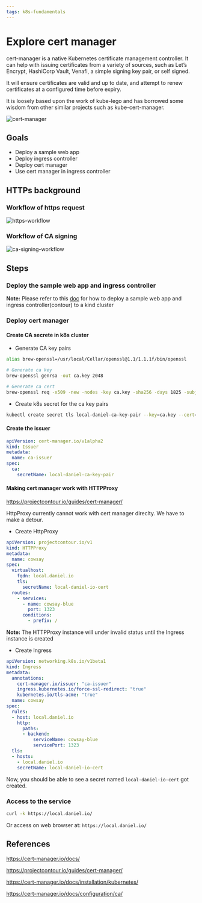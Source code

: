 ```yaml
---
tags: k8s-fundamentals
---
```

# Explore cert manager

cert-manager is a native Kubernetes certificate management controller. It can help with issuing certificates from a variety of sources, such as Let’s Encrypt, HashiCorp Vault, Venafi, a simple signing key pair, or self signed.

It will ensure certificates are valid and up to date, and attempt to renew certificates at a configured time before expiry.

It is loosely based upon the work of kube-lego and has borrowed some wisdom from other similar projects such as kube-cert-manager.

![cert-manager](https://i.imgur.com/vaPg3bl.png)

## Goals

* Deploy a sample web app
* Deploy ingress controller
* Deploy cert manager
* Use cert manager in ingress controller

## HTTPs background

### Workflow of https request

![https-workflow](https://i.imgur.com/CPDgrMF.png)

### Workflow of CA signing

![ca-signing-workflow](https://i.imgur.com/AavkL64.png)

## Steps

### Deploy the sample web app and ingress controller

**Note:** Please refer to this [doc](https://hackmd.io/-YoGO4NrQaioK0W5HQXp8Q) for how to deploy a sample web app and ingress controller(contour) to a kind cluster

### Deploy cert manager

#### Create CA secrete in k8s cluster

* Generate CA key pairs

``` bash
alias brew-openssl=/usr/local/Cellar/openssl@1.1/1.1.1f/bin/openssl

# Generate ca key
brew-openssl genrsa -out ca.key 2048

# Generate ca cert
brew-openssl req -x509 -new -nodes -key ca.key -sha256 -days 1825 -subj "/CN=local.daniel.issuer" -out ca.crt
```

* Create k8s secret for the ca key pairs

``` bash
kubectl create secret tls local-daniel-ca-key-pair --key=ca.key --cert=ca.crt
```

#### Create the issuer

``` yaml
apiVersion: cert-manager.io/v1alpha2
kind: Issuer
metadata:
  name: ca-issuer
spec:
  ca:
    secretName: local-daniel-ca-key-pair
```

#### Making cert manager work with HTTPProxy

<https://projectcontour.io/guides/cert-manager/>

HttpProxy currently cannot work with cert manager direclty. We have to make a detour.

* Create HttpProxy

``` yaml
apiVersion: projectcontour.io/v1
kind: HTTPProxy
metadata:
  name: cowsay
spec:
  virtualhost:
    fqdn: local.daniel.io
    tls:
      secretName: local-daniel-io-cert
  routes:
    - services:
      - name: cowsay-blue
        port: 1323
      conditions:
        - prefix: /
```

**Note:** The HTTPProxy instance will under invalid status until the Ingress instance is created

* Create Ingress

``` yaml
apiVersion: networking.k8s.io/v1beta1
kind: Ingress
metadata:
  annotations:
    cert-manager.io/issuer: "ca-issuer"
    ingress.kubernetes.io/force-ssl-redirect: "true"
    kubernetes.io/tls-acme: "true"
  name: cowsay
spec:
  rules:
  - host: local.daniel.io
    http:
      paths:
      - backend:
          serviceName: cowsay-blue
          servicePort: 1323
  tls:
  - hosts:
    - local.daniel.io
    secretName: local-daniel-io-cert
```

Now, you should be able to see a secret named `local-daniel-io-cert` got created.

### Access to the service

``` bash
curl -k https://local.daniel.io/
```

Or access on web browser at: `https://local.daniel.io/`

## References

<https://cert-manager.io/docs/>

<https://projectcontour.io/guides/cert-manager/>

<https://cert-manager.io/docs/installation/kubernetes/>

<https://cert-manager.io/docs/configuration/ca/>